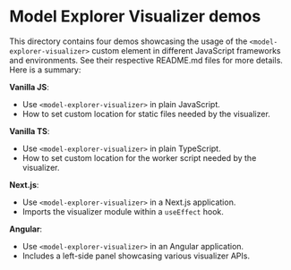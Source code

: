 # Model Explorer Visualizer demos

This directory contains four demos showcasing the usage of the
`<model-explorer-visualizer>` custom element in different JavaScript frameworks
and environments. See their respective README.md files for more details. Here
is a summary:

**Vanilla JS**:

  * Use `<model-explorer-visualizer>` in plain JavaScript.
  * How to set custom location for static files needed by the visualizer.

**Vanilla TS**:

  * Use `<model-explorer-visualizer>` in plain TypeScript.
  * How to set custom location for the worker script needed by the visualizer.

**Next.js**:

  * Use `<model-explorer-visualizer>` in a Next.js application.
  * Imports the visualizer module within a `useEffect` hook.

**Angular**:

  * Use `<model-explorer-visualizer>` in an Angular application.
  * Includes a left-side panel showcasing various visualizer APIs.
